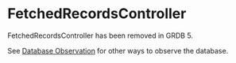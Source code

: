 # FetchedRecordsController

FetchedRecordsController has been removed in GRDB 5.

See [Database Observation](https://swiftpackageindex.com/groue/GRDB.swift/documentation/grdb/databaseobservation) for other ways to observe the database.
